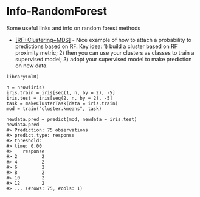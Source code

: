 # Info-RandomForest
Some useful links and info on random forest methods

* [[RF+Clustering+MDS]](https://stats.stackexchange.com/questions/134095/how-to-get-class-probabilities-for-unsupervised-random-forest/183116) - Nice example of how to attach a probability to predictions based on RF. Key idea: 1) build a cluster based on RF proximity metric; 2) then you can use your clusters as classes to train a supervised model; 3) adopt your supervised model to make prediction on new data.
```
library(mlR)

n = nrow(iris)
iris.train = iris[seq(1, n, by = 2), -5]
iris.test = iris[seq(2, n, by = 2), -5]
task = makeClusterTask(data = iris.train)
mod = train("cluster.kmeans", task)

newdata.pred = predict(mod, newdata = iris.test)
newdata.pred
#> Prediction: 75 observations
#> predict.type: response
#> threshold: 
#> time: 0.00
#>    response
#> 2         2
#> 4         2
#> 6         2
#> 8         2
#> 10        2
#> 12        2
#> ... (#rows: 75, #cols: 1)

```


